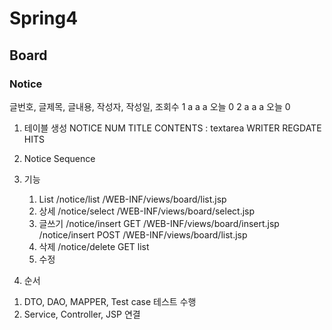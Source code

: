 # Spring4

## Board

### Notice

글번호, 글제목, 글내용, 작성자, 작성일, 조회수
1	  a		 a		a	 오늘		0
2	  a		 a		a	 오늘		0 
	
1. 테이블 생성
	NOTICE
	NUM
	TITLE
	CONTENTS : textarea
	WRITER
	REGDATE
	HITS
	
2. Notice Sequence
3. 기능
	1) List
		/notice/list
		/WEB-INF/views/board/list.jsp
	2) 상세
		/notice/select
		/WEB-INF/views/board/select.jsp
	3) 글쓰기
		/notice/insert GET
		/WEB-INF/views/board/insert.jsp
		/notice/insert POST
		/WEB-INF/views/board/list.jsp
	4) 삭제
		/notice/delete GET
		list
	5) 수정
	
4. 순서
1) DTO, DAO, MAPPER, Test case 테스트 수행
2) Service, Controller, JSP 연결